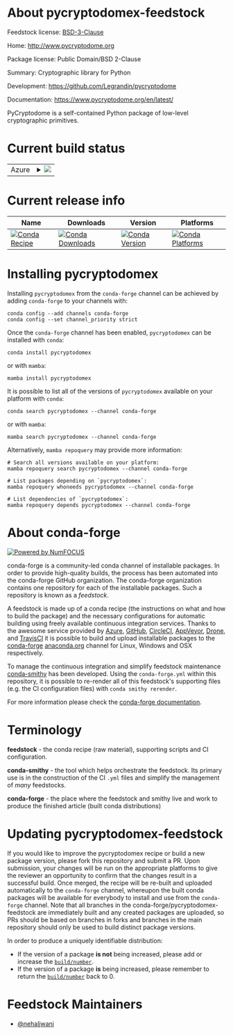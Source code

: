About pycryptodomex-feedstock
=============================

Feedstock license: [BSD-3-Clause](https://github.com/conda-forge/pycryptodomex-feedstock/blob/main/LICENSE.txt)

Home: http://www.pycryptodome.org

Package license: Public Domain/BSD 2-Clause

Summary: Cryptographic library for Python

Development: https://github.com/Legrandin/pycryptodome

Documentation: https://www.pycryptodome.org/en/latest/

PyCryptodome is a self-contained Python package of low-level cryptographic
primitives.


Current build status
====================


<table>
    
  <tr>
    <td>Azure</td>
    <td>
      <details>
        <summary>
          <a href="https://dev.azure.com/conda-forge/feedstock-builds/_build/latest?definitionId=853&branchName=main">
            <img src="https://dev.azure.com/conda-forge/feedstock-builds/_apis/build/status/pycryptodomex-feedstock?branchName=main">
          </a>
        </summary>
        <table>
          <thead><tr><th>Variant</th><th>Status</th></tr></thead>
          <tbody><tr>
              <td>linux_64_python3.10.____cpython</td>
              <td>
                <a href="https://dev.azure.com/conda-forge/feedstock-builds/_build/latest?definitionId=853&branchName=main">
                  <img src="https://dev.azure.com/conda-forge/feedstock-builds/_apis/build/status/pycryptodomex-feedstock?branchName=main&jobName=linux&configuration=linux%20linux_64_python3.10.____cpython" alt="variant">
                </a>
              </td>
            </tr><tr>
              <td>linux_64_python3.11.____cpython</td>
              <td>
                <a href="https://dev.azure.com/conda-forge/feedstock-builds/_build/latest?definitionId=853&branchName=main">
                  <img src="https://dev.azure.com/conda-forge/feedstock-builds/_apis/build/status/pycryptodomex-feedstock?branchName=main&jobName=linux&configuration=linux%20linux_64_python3.11.____cpython" alt="variant">
                </a>
              </td>
            </tr><tr>
              <td>linux_64_python3.12.____cpython</td>
              <td>
                <a href="https://dev.azure.com/conda-forge/feedstock-builds/_build/latest?definitionId=853&branchName=main">
                  <img src="https://dev.azure.com/conda-forge/feedstock-builds/_apis/build/status/pycryptodomex-feedstock?branchName=main&jobName=linux&configuration=linux%20linux_64_python3.12.____cpython" alt="variant">
                </a>
              </td>
            </tr><tr>
              <td>linux_64_python3.13.____cp313</td>
              <td>
                <a href="https://dev.azure.com/conda-forge/feedstock-builds/_build/latest?definitionId=853&branchName=main">
                  <img src="https://dev.azure.com/conda-forge/feedstock-builds/_apis/build/status/pycryptodomex-feedstock?branchName=main&jobName=linux&configuration=linux%20linux_64_python3.13.____cp313" alt="variant">
                </a>
              </td>
            </tr><tr>
              <td>linux_64_python3.9.____cpython</td>
              <td>
                <a href="https://dev.azure.com/conda-forge/feedstock-builds/_build/latest?definitionId=853&branchName=main">
                  <img src="https://dev.azure.com/conda-forge/feedstock-builds/_apis/build/status/pycryptodomex-feedstock?branchName=main&jobName=linux&configuration=linux%20linux_64_python3.9.____cpython" alt="variant">
                </a>
              </td>
            </tr><tr>
              <td>linux_aarch64_python3.10.____cpython</td>
              <td>
                <a href="https://dev.azure.com/conda-forge/feedstock-builds/_build/latest?definitionId=853&branchName=main">
                  <img src="https://dev.azure.com/conda-forge/feedstock-builds/_apis/build/status/pycryptodomex-feedstock?branchName=main&jobName=linux&configuration=linux%20linux_aarch64_python3.10.____cpython" alt="variant">
                </a>
              </td>
            </tr><tr>
              <td>linux_aarch64_python3.11.____cpython</td>
              <td>
                <a href="https://dev.azure.com/conda-forge/feedstock-builds/_build/latest?definitionId=853&branchName=main">
                  <img src="https://dev.azure.com/conda-forge/feedstock-builds/_apis/build/status/pycryptodomex-feedstock?branchName=main&jobName=linux&configuration=linux%20linux_aarch64_python3.11.____cpython" alt="variant">
                </a>
              </td>
            </tr><tr>
              <td>linux_aarch64_python3.12.____cpython</td>
              <td>
                <a href="https://dev.azure.com/conda-forge/feedstock-builds/_build/latest?definitionId=853&branchName=main">
                  <img src="https://dev.azure.com/conda-forge/feedstock-builds/_apis/build/status/pycryptodomex-feedstock?branchName=main&jobName=linux&configuration=linux%20linux_aarch64_python3.12.____cpython" alt="variant">
                </a>
              </td>
            </tr><tr>
              <td>linux_aarch64_python3.13.____cp313</td>
              <td>
                <a href="https://dev.azure.com/conda-forge/feedstock-builds/_build/latest?definitionId=853&branchName=main">
                  <img src="https://dev.azure.com/conda-forge/feedstock-builds/_apis/build/status/pycryptodomex-feedstock?branchName=main&jobName=linux&configuration=linux%20linux_aarch64_python3.13.____cp313" alt="variant">
                </a>
              </td>
            </tr><tr>
              <td>linux_aarch64_python3.9.____cpython</td>
              <td>
                <a href="https://dev.azure.com/conda-forge/feedstock-builds/_build/latest?definitionId=853&branchName=main">
                  <img src="https://dev.azure.com/conda-forge/feedstock-builds/_apis/build/status/pycryptodomex-feedstock?branchName=main&jobName=linux&configuration=linux%20linux_aarch64_python3.9.____cpython" alt="variant">
                </a>
              </td>
            </tr><tr>
              <td>linux_ppc64le_python3.10.____cpython</td>
              <td>
                <a href="https://dev.azure.com/conda-forge/feedstock-builds/_build/latest?definitionId=853&branchName=main">
                  <img src="https://dev.azure.com/conda-forge/feedstock-builds/_apis/build/status/pycryptodomex-feedstock?branchName=main&jobName=linux&configuration=linux%20linux_ppc64le_python3.10.____cpython" alt="variant">
                </a>
              </td>
            </tr><tr>
              <td>linux_ppc64le_python3.11.____cpython</td>
              <td>
                <a href="https://dev.azure.com/conda-forge/feedstock-builds/_build/latest?definitionId=853&branchName=main">
                  <img src="https://dev.azure.com/conda-forge/feedstock-builds/_apis/build/status/pycryptodomex-feedstock?branchName=main&jobName=linux&configuration=linux%20linux_ppc64le_python3.11.____cpython" alt="variant">
                </a>
              </td>
            </tr><tr>
              <td>linux_ppc64le_python3.12.____cpython</td>
              <td>
                <a href="https://dev.azure.com/conda-forge/feedstock-builds/_build/latest?definitionId=853&branchName=main">
                  <img src="https://dev.azure.com/conda-forge/feedstock-builds/_apis/build/status/pycryptodomex-feedstock?branchName=main&jobName=linux&configuration=linux%20linux_ppc64le_python3.12.____cpython" alt="variant">
                </a>
              </td>
            </tr><tr>
              <td>linux_ppc64le_python3.13.____cp313</td>
              <td>
                <a href="https://dev.azure.com/conda-forge/feedstock-builds/_build/latest?definitionId=853&branchName=main">
                  <img src="https://dev.azure.com/conda-forge/feedstock-builds/_apis/build/status/pycryptodomex-feedstock?branchName=main&jobName=linux&configuration=linux%20linux_ppc64le_python3.13.____cp313" alt="variant">
                </a>
              </td>
            </tr><tr>
              <td>linux_ppc64le_python3.9.____cpython</td>
              <td>
                <a href="https://dev.azure.com/conda-forge/feedstock-builds/_build/latest?definitionId=853&branchName=main">
                  <img src="https://dev.azure.com/conda-forge/feedstock-builds/_apis/build/status/pycryptodomex-feedstock?branchName=main&jobName=linux&configuration=linux%20linux_ppc64le_python3.9.____cpython" alt="variant">
                </a>
              </td>
            </tr><tr>
              <td>osx_64_python3.10.____cpython</td>
              <td>
                <a href="https://dev.azure.com/conda-forge/feedstock-builds/_build/latest?definitionId=853&branchName=main">
                  <img src="https://dev.azure.com/conda-forge/feedstock-builds/_apis/build/status/pycryptodomex-feedstock?branchName=main&jobName=osx&configuration=osx%20osx_64_python3.10.____cpython" alt="variant">
                </a>
              </td>
            </tr><tr>
              <td>osx_64_python3.11.____cpython</td>
              <td>
                <a href="https://dev.azure.com/conda-forge/feedstock-builds/_build/latest?definitionId=853&branchName=main">
                  <img src="https://dev.azure.com/conda-forge/feedstock-builds/_apis/build/status/pycryptodomex-feedstock?branchName=main&jobName=osx&configuration=osx%20osx_64_python3.11.____cpython" alt="variant">
                </a>
              </td>
            </tr><tr>
              <td>osx_64_python3.12.____cpython</td>
              <td>
                <a href="https://dev.azure.com/conda-forge/feedstock-builds/_build/latest?definitionId=853&branchName=main">
                  <img src="https://dev.azure.com/conda-forge/feedstock-builds/_apis/build/status/pycryptodomex-feedstock?branchName=main&jobName=osx&configuration=osx%20osx_64_python3.12.____cpython" alt="variant">
                </a>
              </td>
            </tr><tr>
              <td>osx_64_python3.13.____cp313</td>
              <td>
                <a href="https://dev.azure.com/conda-forge/feedstock-builds/_build/latest?definitionId=853&branchName=main">
                  <img src="https://dev.azure.com/conda-forge/feedstock-builds/_apis/build/status/pycryptodomex-feedstock?branchName=main&jobName=osx&configuration=osx%20osx_64_python3.13.____cp313" alt="variant">
                </a>
              </td>
            </tr><tr>
              <td>osx_64_python3.9.____cpython</td>
              <td>
                <a href="https://dev.azure.com/conda-forge/feedstock-builds/_build/latest?definitionId=853&branchName=main">
                  <img src="https://dev.azure.com/conda-forge/feedstock-builds/_apis/build/status/pycryptodomex-feedstock?branchName=main&jobName=osx&configuration=osx%20osx_64_python3.9.____cpython" alt="variant">
                </a>
              </td>
            </tr><tr>
              <td>osx_arm64_python3.10.____cpython</td>
              <td>
                <a href="https://dev.azure.com/conda-forge/feedstock-builds/_build/latest?definitionId=853&branchName=main">
                  <img src="https://dev.azure.com/conda-forge/feedstock-builds/_apis/build/status/pycryptodomex-feedstock?branchName=main&jobName=osx&configuration=osx%20osx_arm64_python3.10.____cpython" alt="variant">
                </a>
              </td>
            </tr><tr>
              <td>osx_arm64_python3.11.____cpython</td>
              <td>
                <a href="https://dev.azure.com/conda-forge/feedstock-builds/_build/latest?definitionId=853&branchName=main">
                  <img src="https://dev.azure.com/conda-forge/feedstock-builds/_apis/build/status/pycryptodomex-feedstock?branchName=main&jobName=osx&configuration=osx%20osx_arm64_python3.11.____cpython" alt="variant">
                </a>
              </td>
            </tr><tr>
              <td>osx_arm64_python3.12.____cpython</td>
              <td>
                <a href="https://dev.azure.com/conda-forge/feedstock-builds/_build/latest?definitionId=853&branchName=main">
                  <img src="https://dev.azure.com/conda-forge/feedstock-builds/_apis/build/status/pycryptodomex-feedstock?branchName=main&jobName=osx&configuration=osx%20osx_arm64_python3.12.____cpython" alt="variant">
                </a>
              </td>
            </tr><tr>
              <td>osx_arm64_python3.13.____cp313</td>
              <td>
                <a href="https://dev.azure.com/conda-forge/feedstock-builds/_build/latest?definitionId=853&branchName=main">
                  <img src="https://dev.azure.com/conda-forge/feedstock-builds/_apis/build/status/pycryptodomex-feedstock?branchName=main&jobName=osx&configuration=osx%20osx_arm64_python3.13.____cp313" alt="variant">
                </a>
              </td>
            </tr><tr>
              <td>osx_arm64_python3.9.____cpython</td>
              <td>
                <a href="https://dev.azure.com/conda-forge/feedstock-builds/_build/latest?definitionId=853&branchName=main">
                  <img src="https://dev.azure.com/conda-forge/feedstock-builds/_apis/build/status/pycryptodomex-feedstock?branchName=main&jobName=osx&configuration=osx%20osx_arm64_python3.9.____cpython" alt="variant">
                </a>
              </td>
            </tr><tr>
              <td>win_64_python3.10.____cpython</td>
              <td>
                <a href="https://dev.azure.com/conda-forge/feedstock-builds/_build/latest?definitionId=853&branchName=main">
                  <img src="https://dev.azure.com/conda-forge/feedstock-builds/_apis/build/status/pycryptodomex-feedstock?branchName=main&jobName=win&configuration=win%20win_64_python3.10.____cpython" alt="variant">
                </a>
              </td>
            </tr><tr>
              <td>win_64_python3.11.____cpython</td>
              <td>
                <a href="https://dev.azure.com/conda-forge/feedstock-builds/_build/latest?definitionId=853&branchName=main">
                  <img src="https://dev.azure.com/conda-forge/feedstock-builds/_apis/build/status/pycryptodomex-feedstock?branchName=main&jobName=win&configuration=win%20win_64_python3.11.____cpython" alt="variant">
                </a>
              </td>
            </tr><tr>
              <td>win_64_python3.12.____cpython</td>
              <td>
                <a href="https://dev.azure.com/conda-forge/feedstock-builds/_build/latest?definitionId=853&branchName=main">
                  <img src="https://dev.azure.com/conda-forge/feedstock-builds/_apis/build/status/pycryptodomex-feedstock?branchName=main&jobName=win&configuration=win%20win_64_python3.12.____cpython" alt="variant">
                </a>
              </td>
            </tr><tr>
              <td>win_64_python3.13.____cp313</td>
              <td>
                <a href="https://dev.azure.com/conda-forge/feedstock-builds/_build/latest?definitionId=853&branchName=main">
                  <img src="https://dev.azure.com/conda-forge/feedstock-builds/_apis/build/status/pycryptodomex-feedstock?branchName=main&jobName=win&configuration=win%20win_64_python3.13.____cp313" alt="variant">
                </a>
              </td>
            </tr><tr>
              <td>win_64_python3.9.____cpython</td>
              <td>
                <a href="https://dev.azure.com/conda-forge/feedstock-builds/_build/latest?definitionId=853&branchName=main">
                  <img src="https://dev.azure.com/conda-forge/feedstock-builds/_apis/build/status/pycryptodomex-feedstock?branchName=main&jobName=win&configuration=win%20win_64_python3.9.____cpython" alt="variant">
                </a>
              </td>
            </tr>
          </tbody>
        </table>
      </details>
    </td>
  </tr>
</table>

Current release info
====================

| Name | Downloads | Version | Platforms |
| --- | --- | --- | --- |
| [![Conda Recipe](https://img.shields.io/badge/recipe-pycryptodomex-green.svg)](https://anaconda.org/conda-forge/pycryptodomex) | [![Conda Downloads](https://img.shields.io/conda/dn/conda-forge/pycryptodomex.svg)](https://anaconda.org/conda-forge/pycryptodomex) | [![Conda Version](https://img.shields.io/conda/vn/conda-forge/pycryptodomex.svg)](https://anaconda.org/conda-forge/pycryptodomex) | [![Conda Platforms](https://img.shields.io/conda/pn/conda-forge/pycryptodomex.svg)](https://anaconda.org/conda-forge/pycryptodomex) |

Installing pycryptodomex
========================

Installing `pycryptodomex` from the `conda-forge` channel can be achieved by adding `conda-forge` to your channels with:

```
conda config --add channels conda-forge
conda config --set channel_priority strict
```

Once the `conda-forge` channel has been enabled, `pycryptodomex` can be installed with `conda`:

```
conda install pycryptodomex
```

or with `mamba`:

```
mamba install pycryptodomex
```

It is possible to list all of the versions of `pycryptodomex` available on your platform with `conda`:

```
conda search pycryptodomex --channel conda-forge
```

or with `mamba`:

```
mamba search pycryptodomex --channel conda-forge
```

Alternatively, `mamba repoquery` may provide more information:

```
# Search all versions available on your platform:
mamba repoquery search pycryptodomex --channel conda-forge

# List packages depending on `pycryptodomex`:
mamba repoquery whoneeds pycryptodomex --channel conda-forge

# List dependencies of `pycryptodomex`:
mamba repoquery depends pycryptodomex --channel conda-forge
```


About conda-forge
=================

[![Powered by
NumFOCUS](https://img.shields.io/badge/powered%20by-NumFOCUS-orange.svg?style=flat&colorA=E1523D&colorB=007D8A)](https://numfocus.org)

conda-forge is a community-led conda channel of installable packages.
In order to provide high-quality builds, the process has been automated into the
conda-forge GitHub organization. The conda-forge organization contains one repository
for each of the installable packages. Such a repository is known as a *feedstock*.

A feedstock is made up of a conda recipe (the instructions on what and how to build
the package) and the necessary configurations for automatic building using freely
available continuous integration services. Thanks to the awesome service provided by
[Azure](https://azure.microsoft.com/en-us/services/devops/), [GitHub](https://github.com/),
[CircleCI](https://circleci.com/), [AppVeyor](https://www.appveyor.com/),
[Drone](https://cloud.drone.io/welcome), and [TravisCI](https://travis-ci.com/)
it is possible to build and upload installable packages to the
[conda-forge](https://anaconda.org/conda-forge) [anaconda.org](https://anaconda.org/)
channel for Linux, Windows and OSX respectively.

To manage the continuous integration and simplify feedstock maintenance
[conda-smithy](https://github.com/conda-forge/conda-smithy) has been developed.
Using the ``conda-forge.yml`` within this repository, it is possible to re-render all of
this feedstock's supporting files (e.g. the CI configuration files) with ``conda smithy rerender``.

For more information please check the [conda-forge documentation](https://conda-forge.org/docs/).

Terminology
===========

**feedstock** - the conda recipe (raw material), supporting scripts and CI configuration.

**conda-smithy** - the tool which helps orchestrate the feedstock.
                   Its primary use is in the construction of the CI ``.yml`` files
                   and simplify the management of *many* feedstocks.

**conda-forge** - the place where the feedstock and smithy live and work to
                  produce the finished article (built conda distributions)


Updating pycryptodomex-feedstock
================================

If you would like to improve the pycryptodomex recipe or build a new
package version, please fork this repository and submit a PR. Upon submission,
your changes will be run on the appropriate platforms to give the reviewer an
opportunity to confirm that the changes result in a successful build. Once
merged, the recipe will be re-built and uploaded automatically to the
`conda-forge` channel, whereupon the built conda packages will be available for
everybody to install and use from the `conda-forge` channel.
Note that all branches in the conda-forge/pycryptodomex-feedstock are
immediately built and any created packages are uploaded, so PRs should be based
on branches in forks and branches in the main repository should only be used to
build distinct package versions.

In order to produce a uniquely identifiable distribution:
 * If the version of a package **is not** being increased, please add or increase
   the [``build/number``](https://docs.conda.io/projects/conda-build/en/latest/resources/define-metadata.html#build-number-and-string).
 * If the version of a package **is** being increased, please remember to return
   the [``build/number``](https://docs.conda.io/projects/conda-build/en/latest/resources/define-metadata.html#build-number-and-string)
   back to 0.

Feedstock Maintainers
=====================

* [@nehaljwani](https://github.com/nehaljwani/)

